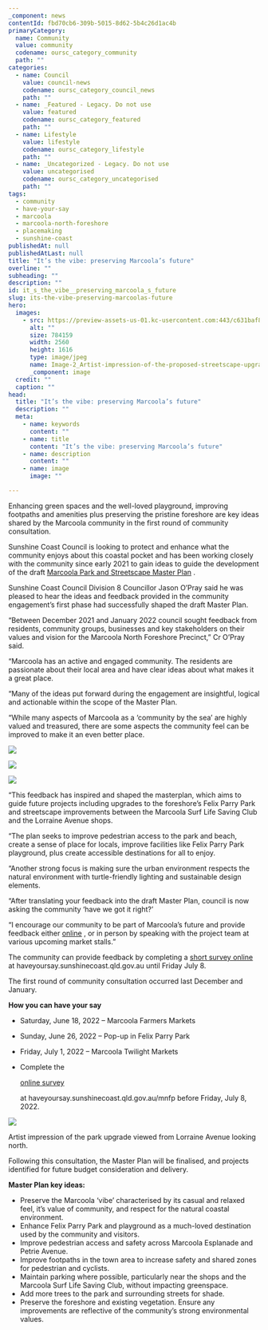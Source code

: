 ```yaml
---
_component: news
contentId: fbd70cb6-309b-5015-8d62-5b4c26d1ac4b
primaryCategory:
  name: Community
  value: community
  codename: oursc_category_community
  path: ""
categories:
  - name: Council
    value: council-news
    codename: oursc_category_council_news
    path: ""
  - name: _Featured - Legacy. Do not use
    value: featured
    codename: oursc_category_featured
    path: ""
  - name: Lifestyle
    value: lifestyle
    codename: oursc_category_lifestyle
    path: ""
  - name: _Uncategorized - Legacy. Do not use
    value: uncategorised
    codename: oursc_category_uncategorised
    path: ""
tags:
  - community
  - have-your-say
  - marcoola
  - marcoola-north-foreshore
  - placemaking
  - sunshine-coast
publishedAt: null
publishedAtLast: null
title: "It’s the vibe: preserving Marcoola’s future"
overline: ""
subheading: ""
description: ""
id: it_s_the_vibe__preserving_marcoola_s_future
slug: its-the-vibe-preserving-marcoolas-future
hero:
  images:
    - src: https://preview-assets-us-01.kc-usercontent.com:443/c631baf8-1b46-001f-580c-d0001b68b4a8/c4b15fb0-0f63-4f8b-876f-3d5dca117db3/Image-2_Artist-impression-of-the-proposed-streetscape-upgrade-viewed-from-Marcoola-Esplanade-looking-south.-1-scaled.jpg
      alt: ""
      size: 784159
      width: 2560
      height: 1616
      type: image/jpeg
      name: Image-2_Artist-impression-of-the-proposed-streetscape-upgrade-viewed-from-Marcoola-Esplanade-looking-south.-1-scaled.jpg
      _component: image
  credit: ""
  caption: ""
head:
  title: "It’s the vibe: preserving Marcoola’s future"
  description: ""
  meta:
    - name: keywords
      content: ""
    - name: title
      content: "It’s the vibe: preserving Marcoola’s future"
    - name: description
      content: ""
    - name: image
      image: ""

---
```

Enhancing green spaces and the well-loved playground, improving footpaths and amenities plus preserving the pristine foreshore are key ideas shared by the Marcoola community in the first round of community consultation.

Sunshine Coast Council is looking to protect and enhance what the community enjoys about this coastal pocket and has been working closely with the community since early 2021 to gain ideas to guide the development of the draft [Marcoola Park and Streetscape Master Plan](https://hdp-au-prod-app-suncst-haveyoursay-files.s3.ap-southeast-2.amazonaws.com/8716/5475/3323/Marcoola_North_Placemaking_Project_Draft_Master_Plan_Concept_Rev_A.pdf)
.

Sunshine Coast Council Division 8 Councillor Jason O’Pray said he was pleased to hear the ideas and feedback provided in the community engagement’s first phase had successfully shaped the draft Master Plan.

“Between December 2021 and January 2022 council sought feedback from residents, community groups, businesses and key stakeholders on their values and vision for the Marcoola North Foreshore Precinct,” Cr O’Pray said.  

“Marcoola has an active and engaged community. The residents are passionate about their local area and have clear ideas about what makes it a great place.

“Many of the ideas put forward during the engagement are insightful, logical and actionable within the scope of the Master Plan.

“While many aspects of Marcoola as a ‘community by the sea’ are highly valued and treasured, there are some aspects the community feel can be improved to make it an even better place. 

![](https://preview-assets-us-01.kc-usercontent.com:443/c631baf8-1b46-001f-580c-d0001b68b4a8/5eb0efb1-468d-40e2-9e7c-13909e2f9646/DSC04125-1024x683.jpeg)

![](https://preview-assets-us-01.kc-usercontent.com:443/c631baf8-1b46-001f-580c-d0001b68b4a8/55aec9b0-0d4f-415e-9474-dc3c0a1e2ca0/DSC04150-1024x683.jpeg)

![](https://preview-assets-us-01.kc-usercontent.com:443/c631baf8-1b46-001f-580c-d0001b68b4a8/002df449-0a6b-40b0-8899-a02abb25efbe/DSC04229-1024x683.jpeg)

“This feedback has inspired and shaped the masterplan, which aims to guide future projects including upgrades to the foreshore’s Felix Parry Park and streetscape improvements between the Marcoola Surf Life Saving Club and the Lorraine Avenue shops.

“The plan seeks to improve pedestrian access to the park and beach, create a sense of place for locals, improve facilities like Felix Parry Park playground, plus create accessible destinations for all to enjoy.

“Another strong focus is making sure the urban environment respects the natural environment with turtle-friendly lighting and sustainable design elements.

“After translating your feedback into the draft Master Plan, council is now asking the community ‘have we got it right?’

“I encourage our community to be part of Marcoola’s future and provide feedback either [online](https://haveyoursay.sunshinecoast.qld.gov.au/mnfp)
, or in person by speaking with the project team at various upcoming market stalls.”

The community can provide feedback by completing a [short survey online](https://haveyoursay.sunshinecoast.qld.gov.au/mnfp)
&#x20;at haveyoursay.sunshinecoast.qld.gov.au until Friday July 8.

The first round of community consultation occurred last December and January.

**How you can have your say**

*   Saturday, June 18, 2022 – Marcoola Farmers Markets

*   Sunday, June 26, 2022 – Pop-up in Felix Parry Park

*   Friday, July 1, 2022 – Marcoola Twilight Markets

*   Complete the

    [online survey](https://haveyoursay.sunshinecoast.qld.gov.au/mnfp)


    at haveyoursay.sunshinecoast.qld.gov.au/mnfp before Friday, July 8, 2022.

![](https://preview-assets-us-01.kc-usercontent.com:443/c631baf8-1b46-001f-580c-d0001b68b4a8/5d473c78-36c8-40d7-b91b-ff693b1452e6/Image-1_Artist-impression-of-the-park-upgrade-viewed-from-Lorraine-Avenue-looking-north.-3-1024x629.jpg)

Artist impression of the park upgrade viewed from Lorraine Avenue looking north.

Following this consultation, the Master Plan will be finalised, and projects identified for future budget consideration and delivery.

**Master Plan key ideas:**

*   Preserve the Marcoola ‘vibe’ characterised by its casual and relaxed feel, it’s value of community, and respect for the natural coastal environment.
*   Enhance Felix Parry Park and playground as a much-loved destination used by the community and visitors.  
*   Improve pedestrian access and safety across Marcoola Esplanade and Petrie Avenue.
*   Improve footpaths in the town area to increase safety and shared zones for pedestrian and cyclists.
*   Maintain parking where possible, particularly near the shops and the Marcoola Surf Life Saving Club, without impacting greenspace.  
*   Add more trees to the park and surrounding streets for shade.
*   Preserve the foreshore and existing vegetation. Ensure any improvements are reflective of the community’s strong environmental values.
